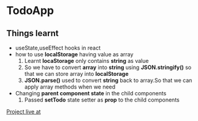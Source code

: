 # TodoApp
## Things learnt
* useState,useEffect hooks in react
* how to use **localStorage** having value as array
  1. Learnt **locaStorage** only contains **string** as value
  2. So we have to convert **array** into **string** using **JSON.stringify()** so that we can store array into **localStorage**
  3. **JSON.parse()** used to convert **string** back to array.So that we can apply array methods when we need
* Changing **parent component state** in the child components
  1. Passed **setTodo** state setter as **prop** to the child components

[Project live at](https://mvaibhavprakash.github.io/TodoApp/)
